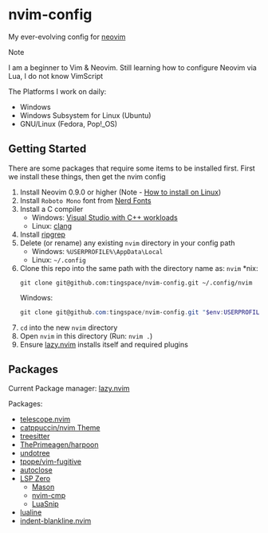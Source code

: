 # nvim-config

My ever-evolving config for [neovim](https://neovim.io/)

> [!NOTE]
> I am a beginner to Vim & Neovim. Still learning how to configure Neovim via Lua, I do not know VimScript

The Platforms I work on daily:
- Windows
- Windows Subsystem for Linux (Ubuntu)
- GNU/Linux (Fedora, Pop!_OS)

## Getting Started

There are some packages that require some items to be installed first. First we install these things, then get the nvim config

1. Install Neovim 0.9.0 or higher (Note - [How to install on Linux](https://gist.github.com/tingspace/3d628593254950f7535b218f32996b85))
2. Install `Roboto Mono` font from [Nerd Fonts](https://www.nerdfonts.com/font-downloads)
3. Install a C compiler 
    - Windows: [Visual Studio with C++ workloads](https://visualstudio.microsoft.com/vs/features/cplusplus/)
    - Linux: [clang](https://packages.fedoraproject.org/pkgs/llvm/clang/)
4. Install [ripgrep](https://github.com/BurntSushi/ripgrep#installation)
5. Delete (or rename) any existing `nvim` directory in your config path
    - Windows: `%USERPROFILE%\AppData\Local`
    - Linux: `~/.config`
6. Clone this repo into the same path with the directory name as: `nvim`
    *nix:
    ```shell
    git clone git@github.com:tingspace/nvim-config.git ~/.config/nvim
    ```
    Windows:
    ```powershell
    git clone git@github.com:tingspace/nvim-config.git "$env:USERPROFILE\AppData\Local\nvim"
    ```
7. `cd` into the new `nvim` directory
8. Open `nvim` in this directory (Run: `nvim .`)
9. Ensure [lazy.nvim](https://github.com/folke/lazy.nvim) installs itself and required plugins


## Packages

Current Package manager: [lazy.nvim](https://github.com/folke/lazy.nvim)

Packages:
- [telescope.nvim](https://github.com/nvim-telescope/telescope.nvim)
- [catppuccin/nvim Theme](https://github.com/catppuccin/nvim)
- [treesitter](https://github.com/nvim-treesitter/nvim-treesitter)
- [ThePrimeagen/harpoon](https://github.com/ThePrimeagen/harpoon)
- [undotree](https://github.com/mbbill/undotree)
- [tpope/vim-fugitive](https://github.com/tpope/vim-fugitive)
- [autoclose](https://github.com/m4xshen/autoclose.nvim)
- [LSP Zero](https://github.com/VonHeikemen/lsp-zero.nvim)
    - [Mason](https://github.com/williamboman/mason.nvim)
    - [nvim-cmp](https://github.com/hrsh7th/nvim-cmp)
    - [LuaSnip](https://github.com/L3MON4D3/LuaSnip)
- [lualine](https://github.com/nvim-lualine/lualine.nvim)
- [indent-blankline.nvim](https://github.com/lukas-reineke/indent-blankline.nvim)
